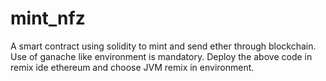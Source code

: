 # mint_nfz
A smart contract using solidity to mint and send ether through blockchain. Use of ganache like environment is mandatory.
Deploy the above code in remix ide ethereum and choose JVM remix in environment.
